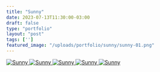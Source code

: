 ```yaml
---
title: "Sunny"
date: 2023-07-13T11:30:00-03:00
draft: false
type: "portfolio"
layout: "post"
tags: ['']
featured_image: "/uploads/portfolio/sunny/sunny-01.png"
---
```


<a href="/uploads/portfolio/sunny/sunny-01.png" data-fancybox>
    <img src="/uploads/portfolio/sunny/sunny-01.png" alt="Sunny">
</a>

<a href="/uploads/portfolio/sunny/sunny-02.png" data-fancybox>
    <img src="/uploads/portfolio/sunny/sunny-02.png" alt="Sunny">
</a>

<a href="/uploads/portfolio/sunny/sunny-03.png" data-fancybox>
    <img src="/uploads/portfolio/sunny/sunny-03.png" alt="Sunny">
</a>

<a href="/uploads/portfolio/sunny/sunny-04.png" data-fancybox>
    <img src="/uploads/portfolio/sunny/sunny-04.png" alt="Sunny">
</a>

<a href="/uploads/portfolio/sunny/sunny-05.png" data-fancybox>
    <img src="/uploads/portfolio/sunny/sunny-05.png" alt="Sunny">
</a>